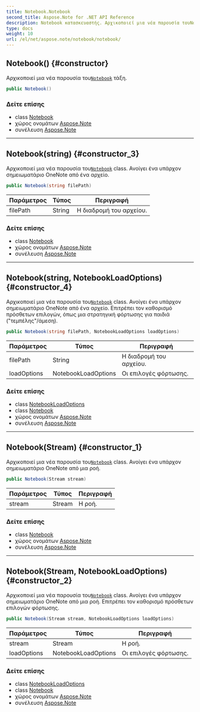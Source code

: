 ```yaml
---
title: Notebook.Notebook
second_title: Aspose.Note for .NET API Reference
description: Notebook κατασκευαστής. Αρχικοποιεί μια νέα παρουσία τουNotebook τάξη.
type: docs
weight: 10
url: /el/net/aspose.note/notebook/notebook/
---
```

## Notebook() {#constructor}

Αρχικοποιεί μια νέα παρουσία του[`Notebook`](../) τάξη.

```csharp
public Notebook()
```

### Δείτε επίσης

* class [Notebook](../)
* χώρος ονομάτων [Aspose.Note](../../notebook/)
* συνέλευση [Aspose.Note](../../../)

---

## Notebook(string) {#constructor_3}

Αρχικοποιεί μια νέα παρουσία του[`Notebook`](../) class. Ανοίγει ένα υπάρχον σημειωματάριο OneNote από ένα αρχείο.

```csharp
public Notebook(string filePath)
```

| Παράμετρος | Τύπος | Περιγραφή |
| --- | --- | --- |
| filePath | String | Η διαδρομή του αρχείου. |

### Δείτε επίσης

* class [Notebook](../)
* χώρος ονομάτων [Aspose.Note](../../notebook/)
* συνέλευση [Aspose.Note](../../../)

---

## Notebook(string, NotebookLoadOptions) {#constructor_4}

Αρχικοποιεί μια νέα παρουσία του[`Notebook`](../) class. Ανοίγει ένα υπάρχον σημειωματάριο OneNote από ένα αρχείο. Επιτρέπει τον καθορισμό πρόσθετων επιλογών, όπως μια στρατηγική φόρτωσης για παιδιά ("τεμπέλης"/άμεση).

```csharp
public Notebook(string filePath, NotebookLoadOptions loadOptions)
```

| Παράμετρος | Τύπος | Περιγραφή |
| --- | --- | --- |
| filePath | String | Η διαδρομή του αρχείου. |
| loadOptions | NotebookLoadOptions | Οι επιλογές φόρτωσης. |

### Δείτε επίσης

* class [NotebookLoadOptions](../../notebookloadoptions/)
* class [Notebook](../)
* χώρος ονομάτων [Aspose.Note](../../notebook/)
* συνέλευση [Aspose.Note](../../../)

---

## Notebook(Stream) {#constructor_1}

Αρχικοποιεί μια νέα παρουσία του[`Notebook`](../) class. Ανοίγει ένα υπάρχον σημειωματάριο OneNote από μια ροή.

```csharp
public Notebook(Stream stream)
```

| Παράμετρος | Τύπος | Περιγραφή |
| --- | --- | --- |
| stream | Stream | Η ροή. |

### Δείτε επίσης

* class [Notebook](../)
* χώρος ονομάτων [Aspose.Note](../../notebook/)
* συνέλευση [Aspose.Note](../../../)

---

## Notebook(Stream, NotebookLoadOptions) {#constructor_2}

Αρχικοποιεί μια νέα παρουσία του[`Notebook`](../) class. Ανοίγει ένα υπάρχον σημειωματάριο OneNote από μια ροή. Επιτρέπει τον καθορισμό πρόσθετων επιλογών φόρτωσης.

```csharp
public Notebook(Stream stream, NotebookLoadOptions loadOptions)
```

| Παράμετρος | Τύπος | Περιγραφή |
| --- | --- | --- |
| stream | Stream | Η ροή. |
| loadOptions | NotebookLoadOptions | Οι επιλογές φόρτωσης. |

### Δείτε επίσης

* class [NotebookLoadOptions](../../notebookloadoptions/)
* class [Notebook](../)
* χώρος ονομάτων [Aspose.Note](../../notebook/)
* συνέλευση [Aspose.Note](../../../)


